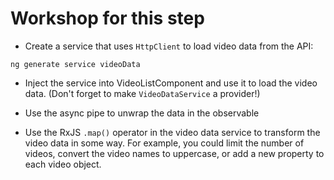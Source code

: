 # Workshop for this step

* Create a service that uses `HttpClient` to load video data from the API:

```
ng generate service videoData
```

* Inject the service into VideoListComponent and use it to load the
  video data. (Don't forget to make `VideoDataService` a provider!)

* Use the async pipe to unwrap the data in the observable

* Use the RxJS `.map()` operator in the video data service to transform
  the video data in some way. For example, you could limit the number of
  videos, convert the video names to uppercase, or add a new property to
  each video object.

